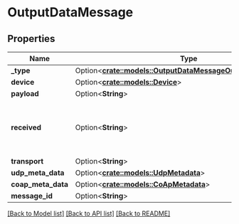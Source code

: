 # OutputDataMessage

## Properties

Name | Type | Description | Notes
------------ | ------------- | ------------- | -------------
**_type** | Option<[**crate::models::OutputDataMessageOutputMessageType**](OutputDataMessageOutputMessageType.md)> |  | [optional]
**device** | Option<[**crate::models::Device**](Device.md)> |  | [optional]
**payload** | Option<**String**> |  | [optional]
**received** | Option<**String**> | Received time for message. Value is ms since epoch. | [optional]
**transport** | Option<**String**> |  | [optional]
**udp_meta_data** | Option<[**crate::models::UdpMetadata**](UDPMetadata.md)> |  | [optional]
**coap_meta_data** | Option<[**crate::models::CoApMetadata**](CoAPMetadata.md)> |  | [optional]
**message_id** | Option<**String**> |  | [optional]

[[Back to Model list]](../README.md#documentation-for-models) [[Back to API list]](../README.md#documentation-for-api-endpoints) [[Back to README]](../README.md)


